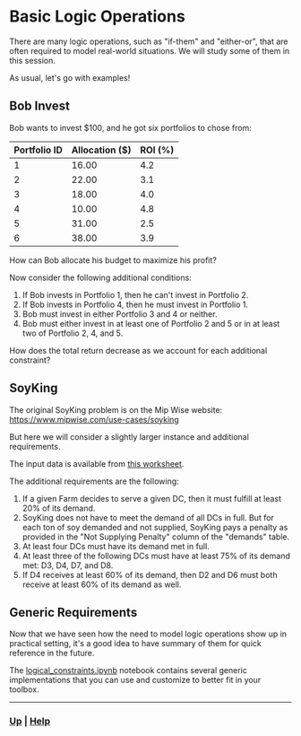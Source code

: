 # Basic Logic Operations
There are many logic operations, such as "if-them" and "either-or", that are 
often required to model real-world situations. We will study some of them in 
this session.

As usual, let's go with examples!

## Bob Invest
Bob wants to invest $100, and he got six portfolios to chose from:

| Portfolio ID | Allocation ($) | ROI (%) |
|--------------|----------------|---------|
| 1            | 16.00          | 4.2     |
| 2            | 22.00          | 3.1     |
| 3            | 18.00          | 4.0     |
| 4            | 10.00          | 4.8     |
| 5            | 31.00          | 2.5     |
| 6            | 38.00          | 3.9     |

How can Bob allocate his budget to maximize his profit?

Now consider the following additional conditions:
1) If Bob invests in Portfolio 1, then he can't invest in Portfolio 2.
2) If Bob invests in Portfolio 4, then he must invest in Portfolio 1.
3) Bob must invest in either Portfolio 3 and 4 or neither.
4) Bob must either invest in at least one of Portfolio 2 and 5 or in at 
   least two of Portfolio 2, 4, and 5.

How does the total return decrease as we account for each additional 
constraint?

## SoyKing
The original SoyKing problem is on the Mip Wise website: 
https://www.mipwise.com/use-cases/soyking

But here we will consider a slightly larger instance and additional 
requirements.

The input data is available from [this worksheet](docs/soyking_data.xlsx).

The additional requirements are the following:
 
1) If a given Farm decides to serve a given DC, then it must fulfill at 
   least 20% of its demand.
2) SoyKing does not have to meet the demand of all DCs in full. But for each 
   ton of soy demanded and not supplied, SoyKing pays a penalty as provided 
   in the "Not Supplying Penalty" column of the "demands" table.
3) At least four DCs must have its demand met in full.
4) At least three of the following DCs must have at least 75% of its demand 
   met: D3, D4, D7, and D8.
5) If D4 receives at least 60% of its demand, then D2 and D6 must both 
   receive at least 60% of its demand as well.


## Generic Requirements
Now that we have seen how the need to model logic operations show up in 
practical setting, it's a good idea to have summary of them for quick 
reference in the future.

The [logical_constraints.ipynb](formulations/logical_constraints.ipynb) 
notebook contains several generic implementations that you can use and 
customize to better fit in your toolbox. 




------------------------------------------------------------------------------


### [Up][up] | [Help][help]

[up]: ../README.md
[help]: ../../../0_help/README.md